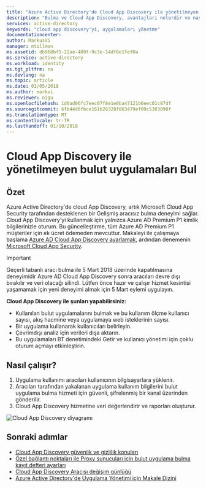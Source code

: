 ```yaml
---
title: "Azure Active Directory'de Cloud App Discovery ile yönetilmeyen bulut uygulamaları bulmak | Microsoft Docs"
description: "Bulma ve Cloud App Discovery, avantajları nelerdir ve nasıl çalıştığı ile uygulamaları yönetme hakkında bilgi sağlar."
services: active-directory
keywords: "cloud app discovery'yi, uygulamaları yönetme"
documentationcenter: 
author: MarkusVi
manager: mtillman
ms.assetid: db968bf5-22ae-489f-9c3e-14df6e1fef0a
ms.service: active-directory
ms.workload: identity
ms.tgt_pltfrm: na
ms.devlang: na
ms.topic: article
ms.date: 01/05/2018
ms.author: markvi
ms.reviewer: nigu
ms.openlocfilehash: 1d0ad06fc7eec07f8e1e0ba47121b6eec01c87df
ms.sourcegitcommit: 6fb44d6fbce161b26328f863479ef09c5303090f
ms.translationtype: MT
ms.contentlocale: tr-TR
ms.lasthandoff: 01/10/2018
---
```

# <a name="find-unmanaged-cloud-applications-with-cloud-app-discovery"></a>Cloud App Discovery ile yönetilmeyen bulut uygulamaları Bul
## <a name="summary"></a>Özet

Azure Active Directory'de cloud App Discovery, artık Microsoft Cloud App Security tarafından desteklenen bir Gelişmiş aracısız bulma deneyimi sağlar. Cloud App Discovery'yi kullanmak için yalnızca Azure AD Premium P1 kimlik bilgilerinizle oturum. Bu güncelleştirme, tüm Azure AD Premium P1 müşteriler için ek ücret ödemeden mevcuttur. Makaleyi ile çalışmaya başlama [Azure AD Cloud App Discovery ayarlamak](https://docs.microsoft.com/azure/active-directory/cloudappdiscovery-get-started), ardından denemenin [Microsoft Cloud App Security](https://portal.cloudappsecurity.com/).

> [!IMPORTANT] 
> Geçerli tabanlı aracı bulma ile 5 Mart 2018 üzerinde kapatılmasına deneyimidir Azure AD Cloud App Discovery sonra aracıları devre dışı bırakılır ve veri olacağı silindi. Lütfen önce hazır ve çalışır hizmet kesintisi yaşamamak için yeni deneyimi almak için 5 Mart eylemi uygulayın.  
 
**Cloud App Discovery ile şunları yapabilirsiniz:**

* Kullanılan bulut uygulamalarını bulmak ve bu kullanım ölçme kullanıcı sayısı, akış hacmine veya uygulamaya web isteklerinin sayısı.
* Bir uygulama kullanarak kullanıcıları belirleyin.
* Çevrimdışı analiz için verileri dışa aktarın.
* Bu uygulamaları BT denetimindeki Getir ve kullanıcı yönetimi için çoklu oturum açmayı etkinleştirin.

## <a name="how-it-works"></a>Nasıl çalışır?
1. Uygulama kullanımı aracıları kullanıcının bilgisayarlara yüklenir.
2. Aracıları tarafından yakalanan uygulama kullanım bilgilerini bulut uygulama bulma hizmeti için güvenli, şifrelenmiş bir kanal üzerinden gönderilir.
3. Cloud App Discovery hizmetine veri değerlendirir ve raporları oluşturur.

![Cloud App Discovery diyagramı](./media/active-directory-cloudappdiscovery/cad01.png)


## <a name="next-steps"></a>Sonraki adımlar
* [Cloud App Discovery güvenlik ve gizlilik konuları](active-directory-cloudappdiscovery-security-and-privacy-considerations.md)  
* [Özel bağlantı noktaları ile Proxy sunucuları için bulut uygulama bulma kayıt defteri ayarları](active-directory-cloudappdiscovery-registry-settings-for-proxy-services.md)
* [Cloud App Discovery Aracısı değişim günlüğü](http://social.technet.microsoft.com/wiki/contents/articles/24616.cloud-app-discovery-agent-changelog.aspx)
* [Azure Active Directory'de Uygulama Yönetimi için Makale Dizini](active-directory-apps-index.md)

